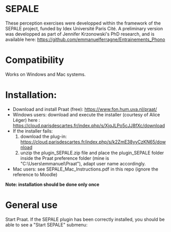 # SEPALE
These perception exercises were developped within the framework of the SEPALE project, funded by Idex Université Paris Cité. A preliminary version was developped as part of Jennifer Krzonowski's PhD research, and is available here: https://github.com/emmanuelferragne/Entrainements_Phono
# Compatibility
Works on Windows and Mac systems.
# Installation:
- Download and install Praat (free): https://www.fon.hum.uva.nl/praat/
- Windows users: download and execute the installer (courtesy of Alice Léger) here : https://cloud.parisdescartes.fr/index.php/s/XjqJLPo5cJJ8fXc/download
- If the installer fails:
  1. download the plug-in: https://cloud.parisdescartes.fr/index.php/s/k2ZmE38yyCzKN65/download
  2. unzip the plugin_SEPALE.zip file and place the plugin_SEPALE folder inside the Praat preference folder (mine is "C:\Users\emmanuel\Praat"), adapt user name accordingly.
- Mac users: see SEPALE_Mac_Instructions.pdf in this repo (ignore the reference to Moodle)
  
__Note: installation should be done only once__
# General use
Start Praat. If the SEPALE plugin has been correctly installed, you should be able to see a "Start SEPALE" submenu:

